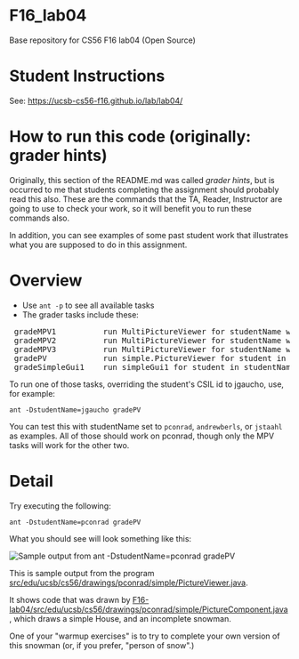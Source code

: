# F16_lab04

Base repository for CS56 F16 lab04 (Open Source)

# Student Instructions

See: https://ucsb-cs56-f16.github.io/lab/lab04/

# How to run this code (originally: grader hints)

Originally, this section of the README.md was called *grader hints*, but is occurred to me that
students completing the assignment should probably read this also.    These are the commands
that the TA, Reader, Instructor are going to use to check your work, so it will benefit you to
run these commands also.

In addition, you can see examples of some past student work that illustrates what you are supposed 
to do in this assignment.

# Overview

* Use <code>ant -p</code> to see all available tasks
* The grader tasks include these:

<pre>
 gradeMPV1          run MultiPictureViewer for studentName with arg 1
 gradeMPV2          run MultiPictureViewer for studentName with arg 2
 gradeMPV3          run MultiPictureViewer for studentName with arg 3
 gradePV            run simple.PictureViewer for student in studentName property
 gradeSimpleGui1    run simpleGui1 for student in studentName property
</pre>

To run one of those tasks, overriding the student's CSIL id to jgaucho, use, for example:

<code>ant -DstudentName=jgaucho gradePV</code>

You can test this with studentName set to <code>pconrad</code>, <code>andrewberls</code>, or <code>jstaahl</code> as examples.   All of those should work on pconrad, though only the MPV tasks will work for the other two.

# Detail

Try executing the following:

<code>ant -DstudentName=pconrad gradePV</code>

What you should see will look something like this:

![Sample output from ant -DstudentName=pconrad gradePV](ant-DstudentName_pconrad_gradePV.png)

This is sample output from the program [src/edu/ucsb/cs56/drawings/pconrad/simple/PictureViewer.java](https://github.com/UCSB-CS56-F16/F16-lab04/blob/master/src/edu/ucsb/cs56/drawings/pconrad/simple/PictureViewer.java).

It shows code that was drawn by [F16-lab04/src/edu/ucsb/cs56/drawings/pconrad/simple/PictureComponent.java](https://github.com/UCSB-CS56-F16/F16-lab04/blob/master/src/edu/ucsb/cs56/drawings/pconrad/simple/PictureComponent.java), which draws a simple House, and an incomplete snowman.

One of your "warmup exercises" is to try to complete your own version of this snowman (or, if you prefer, "person of snow".)





